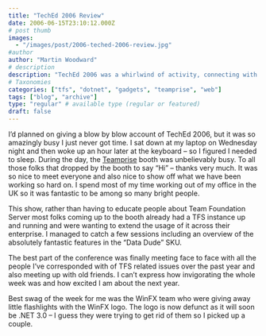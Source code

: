 ```yaml
---
title: "TechEd 2006 Review"
date: 2006-06-15T23:10:12.000Z
# post thumb
images:
  - "/images/post/2006-teched-2006-review.jpg"
#author
author: "Martin Woodward"
# description
description: "TechEd 2006 was a whirlwind of activity, connecting with industry peers and showcasing Team Foundation Server amidst a vibrant atmosphere."
# Taxonomies
categories: ["tfs", "dotnet", "gadgets", "teamprise", "web"]
tags: ["blog", "archive"]
type: "regular" # available type (regular or featured)
draft: false
---
```

I’d planned on giving a blow by blow account of TechEd 2006, but it was so amazingly busy I just never got time.  I sat down at my laptop on Wednesday night and then woke up an hour later at the keyboard – so I figured I needed to sleep.  During the day, the [Teamprise](http://www.teamprise.com/) booth was unbelievably busy.  To all those folks that dropped by the booth to say “Hi” – thanks very much.  It was so nice to meet everyone and also nice to show off what we have been working so hard on.  I spend most of my time working out of my office in the UK so it was fantastic to be among so many bright people.   

This show, rather than having to educate people about Team Foundation Server most folks coming up to the booth already had a TFS instance up and running and were wanting to extend the usage of it across their enterprise.  I managed to catch a few sessions including an overview of the absolutely fantastic features in the “Data Dude” SKU.  

The best part of the conference was finally meeting face to face with all the people I’ve corresponded with of TFS related issues over the past year and also meeting up with old friends.  I can’t express how invigorating the whole week was and how excited I am about the next year.

Best swag of the week for me was the WinFX team who were giving away little flashlights with the WinFX logo.  The logo is now defunct as it will soon be .NET 3.0 – I guess they were trying to get rid of them so I picked up a couple.